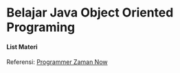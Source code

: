 # Belajar Java Object Oriented Programing
#### List Materi

Referensi:  [Programmer Zaman Now](https://www.youtube.com/ProgrammerZamanNow)